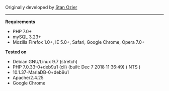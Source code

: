 Originally developed by [Stan Ozier](http://www.taskfreak.com/original/download) 

***

**Requirements**
 - PHP 7.0+
 - mySQL 3.23+
 - Mozilla Firefox 1.0+, IE 5.0+, Safari, Google Chrome, Opera 7.0+
 
**Tested on**
 - Debian GNU/Linux 9.7 (stretch)
 - PHP 7.0.33-0+deb9u1 (cli) (built: Dec  7 2018 11:36:49) ( NTS )
 - 10.1.37-MariaDB-0+deb9u1
 - Apache/2.4.25
 - Google Chrome

